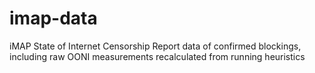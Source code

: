 # imap-data
iMAP State of Internet Censorship Report data of confirmed blockings, including raw OONI measurements recalculated from running heuristics
